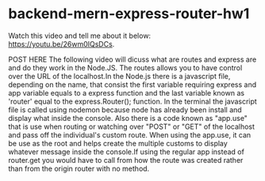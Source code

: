 # backend-mern-express-router-hw1

Watch this video and tell me about it below: https://youtu.be/26wm0IQsDCs.

POST HERE
The following video will dicuss what are routes and express are and do they work in the Node.JS. The routes allows you to have control over the URL of the localhost.In the  Node.js there is a javascript file, depending on the name, that consist the first variable requiring express and app variable equals to a express function and the last variable known as 'router' equal to the express.Router(); function. In the terminal the javascript file is called using nodemon because node has already been install and display what inside the console. Also there is a code known as "app.use" that is use when routing or watching  over "POST" or "GET" of the localhost and pass off the individual's custom route. When using the app.use, it can be use as the root and helps create the multiple customs to display whatever message inside the console.If using the regular app instead of router.get  you would have to call from how the route was created rather than from the origin router with no method.
